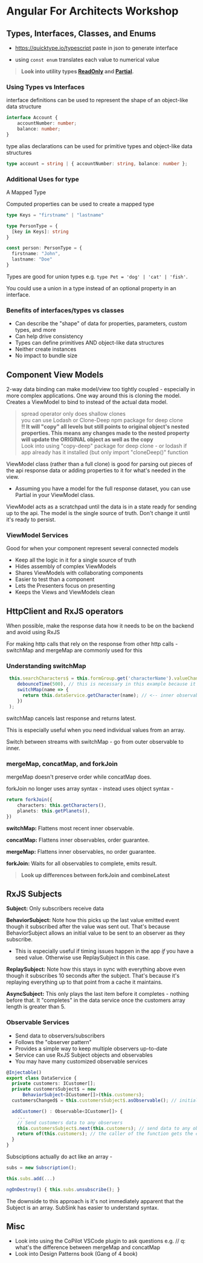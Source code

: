 # Angular For Architects Workshop

## Types, Interfaces, Classes, and Enums

- <https://quicktype.io/typescript> paste in json to generate interface

- using `const enum` translates each value to numerical value

> **Look into utility types [ReadOnly](https://www.typescriptlang.org/docs/handbook/utility-types.html#readonlytype) and [Partial](https://www.typescriptlang.org/docs/handbook/utility-types.html#partialtype).**

### Using Types vs Interfaces

interface definitions can be used to represent the shape of an object-like data structure

```typescript
interface Account {
    accountNumber: number;
    balance: number;
}
```

type alias declarations can be used for primitive types and object-like data structures

```typescript
type account = string | { accountNumber: string, balance: number };
```

### Additional Uses for type

A Mapped Type

Computed properties can be used to create a mapped type

```typescript
type Keys = "firstname" | "lastname"

type PersonType = {
  [key in Keys]: string
}

const person: PersonType = {
  firstname: "John",
  lastname: "Doe"
}
```

Types are good for union types e.g. `type Pet = 'dog' | 'cat' | 'fish'`.

You could use a union in a type instead of an optional property in an interface.

### Benefits of interfaces/types vs classes

- Can describe the "shape" of data for properties, parameters, custom types, and more
- Can help drive consistency
- Types can define primitives AND object-like data structures
- Neither create instances
- No impact to bundle size

## Component View Models

2-way data binding can make model/view too tightly coupled - especially in more complex applications. One way around this is cloning the model. Creates a ViewModel to bind to instead of the actual data model. 

> spread operator only does shallow clones  
> you can use Lodash or Clone-Deep npm package for deep clone  
> **!! It will "copy" all levels but still points to original object's nested properties. This means any changes made to the nested property will update the ORIGINAL object as well as the copy**  
> Look into using "copy-deep" package for deep clone - or lodash if app already has it installed (but only import "cloneDeep()" function

ViewModel class (rather than a full clone) is good for parsing out pieces of the api response data or adding properties to it for what's needed in the view.  

- Assuming you have a model for the full response dataset, you can use Partial<T> in your ViewModel class.  

ViewModel acts as a scratchpad until the data is in a state ready for sending up to the api. The model is the single source of truth. Don't change it until it's ready to persist.

### ViewModel Services

Good for when your component represent several connected models

- Keep all the logic in it for a single source of truth
- Hides assembly of complex ViewModels
- Shares ViewModels with collaborating components
- Easier to test than a component
- Lets the Presenters focus on presenting
- Keeps the Views and ViewModels clean

## HttpClient and RxJS operators

When possible, make the response data how it needs to be on the backend and avoid using RxJS  

For making http calls that rely on the response from other http calls - switchMap and mergeMap are commonly used for this

### Understanding switchMap

```typescript
 this.searchCharacters$ = this.formGroup.get('characterName').valueChanges.pipe( // <-- outer observable
    debounceTime(500), // this is necessary in this example because it lets the user type more before an http call is made
    switchMap(name => {
      return this.dataService.getCharacter(name); // <-- inner observable (the data we actually care about)
    })
 );
```

switchMap cancels last response and returns latest.  

This is especially useful when you need individual values from an array.  

Switch between streams with switchMap - go from outer observable to inner.

### mergeMap, concatMap, and forkJoin

mergeMap doesn't preserve order while concatMap does.  

forkJoin no longer uses array syntax - instead uses object syntax -

```typescript
return forkJoin({
    characters: this.getCharacters(),
    planets: this.getPlanets(),
})
```

**switchMap:** Flattens most recent inner observable.  

**concatMap:** Flattens inner observables, order guarantee.  

**mergeMap:** Flattens inner observables, no order guarantee.  

**forkJoin:** Waits for all observables to complete, emits result.  

> **Look up differences between forkJoin and combineLatest**

## RxJS Subjects

**Subject:** Only subscribers receive data  

**BehaviorSubject:** Note how this picks up the last value emitted event though it subscribed after the value was sent out. That's because BehaviorSubject allows an initial value to be sent to an observer as they subscribe.  
- This is especially useful if timing issues happen in the app *if* you have a seed value. Otherwise use ReplaySubject in this case.

**ReplaySubject:** Note how this stays in sync with everything above even though it subscribes 10 seconds after the subject. That's because it's replaying everything up to that point from a cache it maintains.  

**AsyncSubject:** This only plays the last item before it completes - nothing before that. It "completes" in the data service once the customers array length is greater than 5.

### Observable Services

- Send data to observers/subscribers
- Follows the "observer pattern"
- Provides a simple way to keep multiple observers up-to-date
- Service can use RxJS Subject objects and observables
- You may have many customized observable services

```typescript
@Injectable()
export class DataService {
  private customers: ICustomer[];
  private customersSubject$ = new 
      BehaviorSubject<ICustomer[]>(this.customers);
  customersChanged$ = this.customersSubject$.asObservable(); // initial data to send to new observer

  addCustomer() : Observable<ICustomer[]> {
    ...
    // Send customers data to any observers
    this.customersSubject$.next(this.customers); // send data to any observers
    return of(this.customers); // the caller of the function gets the customers and the subscribers get them too
  }
}
```

Subsciptions actually do act like an array -
```typescript
subs = new Subscription();

this.subs.add(...)

ngOnDestroy() { this.subs.unsubscribe(); }
```

The downside to this approach is it's not immediately apparent that the Subject is an array. SubSink has easier to understand syntax.

## Misc

- Look into using the CoPilot VSCode plugin to ask questions e.g. // q: what's the difference between mergeMap and concatMap
- Look into Design Patterns book (Gang of 4 book)

